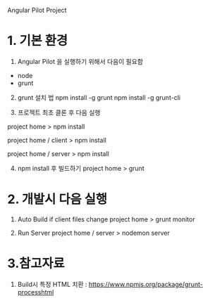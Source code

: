 Angular Pilot Project
# 1. 기본 환경
1. Angular Pilot 을 실행하기 위해서 다음이 필요함
  - node
  - grunt
  
2. grunt 설치 법
npm install -g grunt
npm install -g grunt-cli

3. 프로젝트 최초 클론 후 다음 실행

  project home > npm install

  project home / client > npm install

  project home / server > npm install

4. npm install 후 빌드하기
  project home > grunt


# 2. 개발시 다음 실행
  1. Auto Build if client files change
         project home > grunt monitor
         
  2. Run Server
         project home / server > nodemon server


# 3.참고자료

1. Build시 특정 HTML 치환 : https://www.npmjs.org/package/grunt-processhtml
